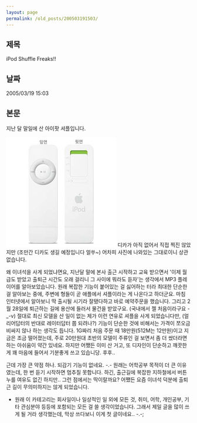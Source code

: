 ```yaml
---
layout: page
permalink: /old_posts/200503191503/
---
```


## 제목
iPod Shuffle Freaks!!

## 날짜
2005/03/19 15:03

## 본문
지난 달 말일에 산 아이팟 셔플입니다.

![c0003499_14455469.jpg](200503191503/c0003499_14455469.jpg)
디카가 아직 없어서 직접 찍진 않았지만 (조만간 디카도 생길 예정입니다 얼쑤~)
어차피 사진에 나와있는 그대로이니 상관없습니다.

왜 이녀석을 사게 되었냐면요, 지난달 말에 본사 출근 시작하고 교육 받으면서 '이제 월급도 받았고 출퇴근 시간도 오래 걸리니 그 사이에 뭐라도 듣자'는 생각에서 MP3 플레이어를 알아보았습니다.
원래 복잡한 기능이 붙어있는 걸 싫어하는 터라 최대한 단순한 걸 알아보는 중에, 주변에 형들이 곧 애플에서 셔플이라는 게 나온다고 하더군요.
마침 인터넷에서 알아보니 딱 출시될 시기라 잘됐다하고 바로 예약주문을 했습니다.
그리고 2월 28일에 퇴근하는 길에 용산에 들러서 물건을 받았구요. (국내에서 젤 처음이라구요 -_-v)
절대로 최신 모델을 산 일이 없는 제가 이런 연유로 셔플을 사게 되었습니다만, 
(얼리어답터의 반대로 레이터답터 쯤 되려나?)
기능이 단순한 것에 비해서는 가격이 쪼오금 비싸지 않나 하는 생각도 듭니다.
1G짜리 처음 주문 때 18만원(512M는 12만원)이고 지금은 조금 떨어졌는데, 주로 20만원대 초반의 모델이 주류인 걸 보면서 좀 더 쌌더라면 하는 아쉬움이 약간 있네요.
하지만 어쨌든 이미 산 거고, 또 디자인이 단순하고 깨끗한게 꽤 마음에 들어서 기분좋게 쓰고 있습니당. 후후..

근데 가장 큰 약점 하나. 되감기 기능이 없네요. -.-
원래는 어학공부 목적이 더 큰 이유였는데, 한 번 듣기 시작하면 멈추질 못합니다.
하긴, 출근길에 복잡한 지하철에서 버튼누를 여유도 없긴 하지만.. 그런 점에서는 딱이랄까요?
어쨌든 요즘 이녀석 덕분에 출퇴근 길이 무의미하지는 않게 되었습니다.




* 원래 이 카테고리는 회사일이나 일상적인 일 외에 모든 것, 취미, 어학, 개인공부, 기타 관심분야 등등에 포함되는 모든 걸 쓸 생각이었습니다. 그래서 제일 글을 많이 쓰게 될 거라 생각했는데, 막상 쓰다보니 이게 첫 글이네요.. -.-;